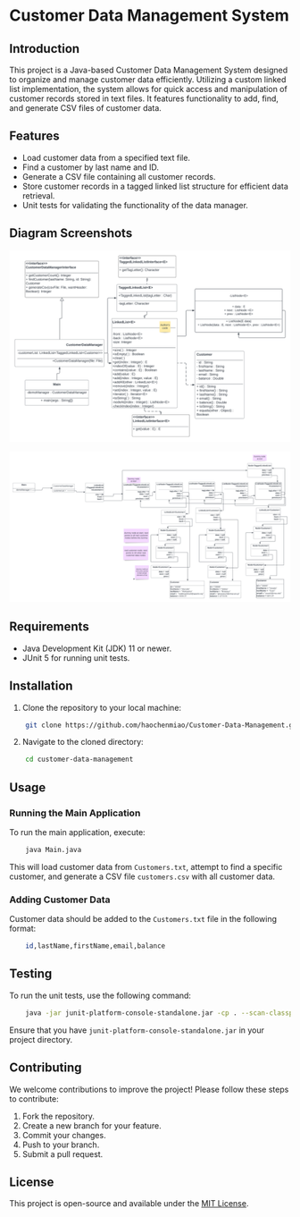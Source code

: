 # Customer Data Management System

## Introduction

This project is a Java-based Customer Data Management System designed to organize and manage customer data efficiently. Utilizing a custom linked list implementation, the system allows for quick access and manipulation of customer records stored in text files. It features functionality to add, find, and generate CSV files of customer data.

## Features

- Load customer data from a specified text file.
- Find a customer by last name and ID.
- Generate a CSV file containing all customer records.
- Store customer records in a tagged linked list structure for efficient data retrieval.
- Unit tests for validating the functionality of the data manager.

## Diagram Screenshots
![Class UML Diagram](https://github.com/haochenmiao/Customer-Data-Management/blob/main/DesignDocs/Proj03%20diagram%20-%20Class%20diagram.png)

![Object UML Diagram](https://github.com/haochenmiao/Customer-Data-Management/blob/main/DesignDocs/Proj03%20diagram%20-%20Object%20diagram.png)


## Requirements

- Java Development Kit (JDK) 11 or newer.
- JUnit 5 for running unit tests.

## Installation

1. Clone the repository to your local machine:
```sh
    git clone https://github.com/haochenmiao/Customer-Data-Management.git
```

2. Navigate to the cloned directory:
```sh
    cd customer-data-management
```

## Usage

### Running the Main Application

To run the main application, execute:
```sh
    java Main.java
```

This will load customer data from `Customers.txt`, attempt to find a specific customer, and generate a CSV file `customers.csv` with all customer data.

### Adding Customer Data

Customer data should be added to the `Customers.txt` file in the following format:
```sh
    id,lastName,firstName,email,balance
```

## Testing

To run the unit tests, use the following command:

```sh
    java -jar junit-platform-console-standalone.jar -cp . --scan-classpath
```

Ensure that you have `junit-platform-console-standalone.jar` in your project directory.

## Contributing

We welcome contributions to improve the project! Please follow these steps to contribute:

1. Fork the repository.
2. Create a new branch for your feature.
3. Commit your changes.
4. Push to your branch.
5. Submit a pull request.

## License

This project is open-source and available under the [MIT License](LICENSE).
